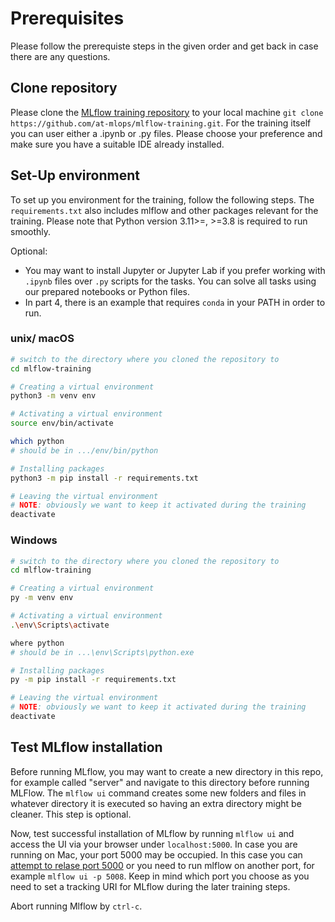 # Prerequisites

Please follow the prerequiste steps in the given order and get back in case there are any questions.

## Clone repository

Please clone the [MLflow training repository](https://github.com/at-mlops/mlflow-training) to your local machine `git clone https://github.com/at-mlops/mlflow-training.git`. For the training itself you can user either a .ipynb or .py files. Please choose your preference and make sure you have a suitable IDE already installed.

## Set-Up environment

To set up you environment for the training, follow the following steps. The `requirements.txt` also includes mlflow and other packages relevant for the training. Please note that Python version 3.11>=, >=3.8 is required to run smoothly.

Optional:
* You may want to install Jupyter or Jupyter Lab if you prefer working with `.ipynb` files over `.py` scripts for the tasks. You can solve all tasks using our prepared notebooks or Python files.
* In part 4, there is an example that requires `conda` in your PATH in order to run.

### unix/ macOS 
```bash
# switch to the directory where you cloned the repository to
cd mlflow-training

# Creating a virtual environment
python3 -m venv env

# Activating a virtual environment
source env/bin/activate

which python
# should be in .../env/bin/python

# Installing packages
python3 -m pip install -r requirements.txt

# Leaving the virtual environment
# NOTE: obviously we want to keep it activated during the training
deactivate
```

### Windows

```bash
# switch to the directory where you cloned the repository to
cd mlflow-training

# Creating a virtual environment
py -m venv env

# Activating a virtual environment
.\env\Scripts\activate

where python
# should be in ...\env\Scripts\python.exe

# Installing packages
py -m pip install -r requirements.txt

# Leaving the virtual environment
# NOTE: obviously we want to keep it activated during the training
deactivate
```

## Test MLflow installation

Before running MLflow, you may want to create a new directory in this repo, for example called "server" and navigate to this directory before running MLFlow. The `mlflow ui` command creates some new folders and files in whatever directory it is executed so having an extra directory might be cleaner. This step is optional.

Now, test successful installation of MLflow by running `mlflow ui` and access the UI via your browser under `localhost:5000`. In case you are running on Mac, your port 5000 may be occupied. In this case you can [attempt to relase port 5000](https://stackoverflow.com/questions/72369320/why-always-something-is-running-at-port-5000-on-my-mac) or you need to run mlflow on another port, for example `mlflow ui -p 5008`. Keep in mind which port you choose as you need to set a tracking URI for MLflow during the later training steps.

Abort running Mlflow by `ctrl-c`.
